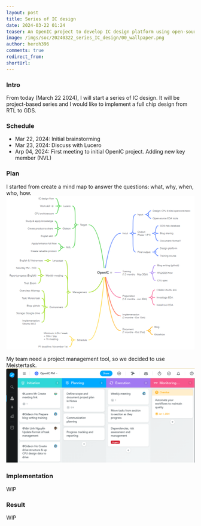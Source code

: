 ```yaml
---
layout: post
title: Series of IC design
date: 2024-03-22 01:24
teaser: An OpenIC project to develop IC design platform using open-source EDA tools
image: /imgs/soc/20240322_series_IC_design/00_wallpaper.png
author: heroh396
comments: true
redirect_from:
shortUrl:
---
```


### Intro

From today (March 22 2024), I will start a series of IC design.
It will be project-based series and I would like to implement a full chip design from RTL to GDS.

### Schedule
+ Mar 22, 2024: Initial brainstorming
+ Mar 23, 2024: Discuss with Lucero
+ Arp 04, 2024: First meeting to initial OpenIC project. Adding new key member (NVL)

### Plan

I started from create a mind map to answer the questions: what, why, when, who, how.
![openic mindmap](/imgs/soc/20240322_series_IC_design/openic_mindmap.png)

My team need a project management tool, so we decided to use Meistertask.
![openic task](/imgs/soc/20240322_series_IC_design/openic_task_manage.png)

###



### Implementation

WIP

### Result

WIP
